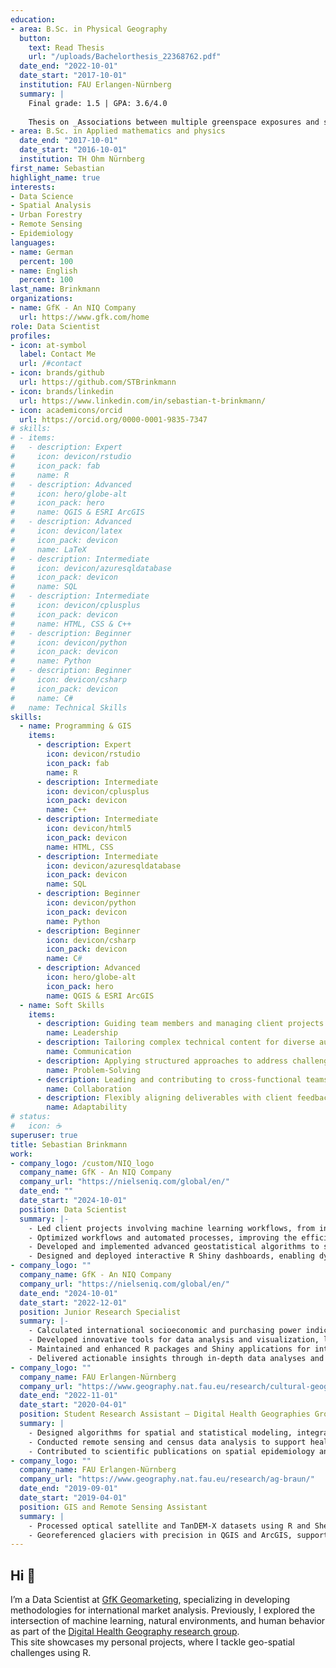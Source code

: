 ```yaml
---
education:
- area: B.Sc. in Physical Geography
  button:
    text: Read Thesis
    url: "/uploads/Bachelorthesis_22368762.pdf"
  date_end: "2022-10-01"
  date_start: "2017-10-01"
  institution: FAU Erlangen-Nürnberg
  summary: |
    Final grade: 1.5 | GPA: 3.6/4.0
    
    Thesis on _Associations between multiple greenspace exposures and symptoms of depression_. Supervised by [Prof. Dr. Blake Walker](https://www.geographie.nat.fau.de/person/blake-walker/).
- area: B.Sc. in Applied mathematics and physics
  date_end: "2017-10-01"
  date_start: "2016-10-01"
  institution: TH Ohm Nürnberg
first_name: Sebastian
highlight_name: true
interests:
- Data Science
- Spatial Analysis
- Urban Forestry
- Remote Sensing
- Epidemiology
languages:
- name: German
  percent: 100
- name: English
  percent: 100
last_name: Brinkmann
organizations:
- name: GfK - An NIQ Company
  url: https://www.gfk.com/home
role: Data Scientist
profiles:
- icon: at-symbol
  label: Contact Me
  url: /#contact
- icon: brands/github
  url: https://github.com/STBrinkmann
- icon: brands/linkedin
  url: https://www.linkedin.com/in/sebastian-t-brinkmann/
- icon: academicons/orcid
  url: https://orcid.org/0000-0001-9835-7347
# skills:
# - items:
#   - description: Expert
#     icon: devicon/rstudio
#     icon_pack: fab
#     name: R
#   - description: Advanced
#     icon: hero/globe-alt
#     icon_pack: hero
#     name: QGIS & ESRI ArcGIS
#   - description: Advanced
#     icon: devicon/latex
#     icon_pack: devicon  
#     name: LaTeX
#   - description: Intermediate
#     icon: devicon/azuresqldatabase
#     icon_pack: devicon
#     name: SQL
#   - description: Intermediate
#     icon: devicon/cplusplus
#     icon_pack: devicon
#     name: HTML, CSS & C++
#   - description: Beginner
#     icon: devicon/python
#     icon_pack: devicon
#     name: Python
#   - description: Beginner
#     icon: devicon/csharp
#     icon_pack: devicon
#     name: C#
#   name: Technical Skills
skills:
  - name: Programming & GIS
    items:
      - description: Expert
        icon: devicon/rstudio
        icon_pack: fab
        name: R
      - description: Intermediate
        icon: devicon/cplusplus
        icon_pack: devicon
        name: C++
      - description: Intermediate
        icon: devicon/html5
        icon_pack: devicon
        name: HTML, CSS
      - description: Intermediate
        icon: devicon/azuresqldatabase
        icon_pack: devicon
        name: SQL
      - description: Beginner
        icon: devicon/python
        icon_pack: devicon
        name: Python
      - description: Beginner
        icon: devicon/csharp
        icon_pack: devicon
        name: C#
      - description: Advanced
        icon: hero/globe-alt
        icon_pack: hero
        name: QGIS & ESRI ArcGIS
  - name: Soft Skills
    items:
      - description: Guiding team members and managing client projects from planning to delivery.
        name: Leadership
      - description: Tailoring complex technical content for diverse audiences through presentations and visualizations.
        name: Communication
      - description: Applying structured approaches to address challenges and deliver data-driven solutions.
        name: Problem-Solving
      - description: Leading and contributing to cross-functional teams in dynamic environments.
        name: Collaboration
      - description: Flexibly aligning deliverables with client feedback and evolving project scopes. <br><br>
        name: Adaptability
# status:
#   icon: ☕️
superuser: true
title: Sebastian Brinkmann
work:
- company_logo: /custom/NIQ_logo
  company_name: GfK - An NIQ Company
  company_url: "https://nielseniq.com/global/en/"
  date_end: ""
  date_start: "2024-10-01"
  position: Data Scientist
  summary: |-
    - Led client projects involving machine learning workflows, from initial scoping to final presentations, ensuring timely and effective delivery of insights.
    - Optimized workflows and automated processes, improving the efficiency and scalability of standard product development.
    - Developed and implemented advanced geostatistical algorithms to support data-driven decision-making in geomarketing.
    - Designed and deployed interactive R Shiny dashboards, enabling dynamic geospatial analysis and visualization for clients.
- company_logo: ""
  company_name: GfK - An NIQ Company
  company_url: "https://nielseniq.com/global/en/"
  date_end: "2024-10-01"
  date_start: "2022-12-01"
  position: Junior Research Specialist
  summary: |-
    - Calculated international socioeconomic and purchasing power indicators to support market analysis.
    - Developed innovative tools for data analysis and visualization, leveraging R and geospatial frameworks.
    - Maintained and enhanced R packages and Shiny applications for internal and client-facing use.
    - Delivered actionable insights through in-depth data analyses and professional client presentations.
- company_logo: ""
  company_name: FAU Erlangen-Nürnberg
  company_url: "https://www.geography.nat.fau.eu/research/cultural-geography/wg-digital-health/"
  date_end: "2022-11-01"
  date_start: "2020-04-01"
  position: Student Research Assistant – Digital Health Geographies Group
  summary: |
    - Designed algorithms for spatial and statistical modeling, integrating R and C++ to address complex data challenges.
    - Conducted remote sensing and census data analysis to support health geography research.
    - Contributed to scientific publications on spatial epidemiology and urban green forestry.
- company_logo: ""
  company_name: FAU Erlangen-Nürnberg
  company_url: "https://www.geography.nat.fau.eu/research/ag-braun/"
  date_end: "2019-09-01"
  date_start: "2019-04-01"
  position: GIS and Remote Sensing Assistant
  summary: |
    - Processed optical satellite and TanDEM-X datasets using R and Shell, enhancing geospatial research workflows.
    - Georeferenced glaciers with precision in QGIS and ArcGIS, supporting climate change studies.
---
```


## Hi :wave:

I’m a Data Scientist at [GfK Geomarketing](https://www.gfk.com/home), specializing in developing methodologies for international market analysis. Previously, I explored the intersection of machine learning, natural environments, and human behavior as part of the [Digital Health Geography research group](https://www.geography.nat.fau.eu/research/cultural-geography/wg-digital-health/).<br>
This site showcases my personal projects, where I tackle geo-spatial challenges using R.
